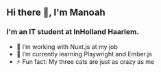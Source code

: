 ## Hi there 👋, I'm Manoah
### I'm an IT student at InHolland Haarlem.
- 🔭 I’m working with Nuxt.js at my job
- 🌱 I’m currently learning Playwright and Ember.js
- ⚡ Fun fact: My three cats are just as crazy as me
